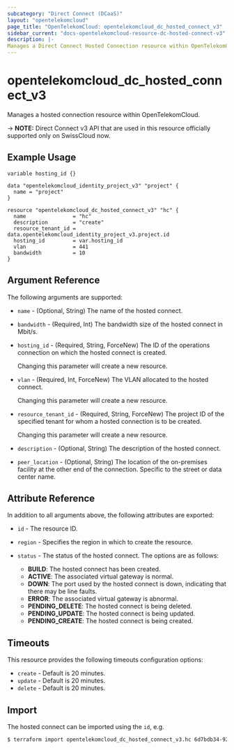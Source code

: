 ```yaml
---
subcategory: "Direct Connect (DCaaS)"
layout: "opentelekomcloud"
page_title: "OpenTelekomCloud: opentelekomcloud_dc_hosted_connect_v3"
sidebar_current: "docs-opentelekomcloud-resource-dc-hosted-connect-v3"
description: |-
Manages a Direct Connect Hosted Connection resource within OpenTelekomCloud.
---
```


# opentelekomcloud_dc_hosted_connect_v3

Manages a hosted connection resource within OpenTelekomCloud.

-> **NOTE:** Direct Connect v3 API that are used in this resource officially supported only on SwissCloud now.

## Example Usage

```hcl
variable hosting_id {}

data "opentelekomcloud_identity_project_v3" "project" {
  name = "project"
}

resource "opentelekomcloud_dc_hosted_connect_v3" "hc" {
  name               = "hc"
  description        = "create"
  resource_tenant_id = data.opentelekomcloud_identity_project_v3.project.id
  hosting_id         = var.hosting_id
  vlan               = 441
  bandwidth          = 10
}
```

## Argument Reference

The following arguments are supported:

* `name` - (Optional, String) The name of the hosted connect.

* `bandwidth` - (Required, Int) The bandwidth size of the hosted connect in Mbit/s.

* `hosting_id` - (Required, String, ForceNew) The ID of the operations connection on which the hosted connect is created.

  Changing this parameter will create a new resource.

* `vlan` - (Required, Int, ForceNew) The VLAN allocated to the hosted connect.

  Changing this parameter will create a new resource.

* `resource_tenant_id` - (Required, String, ForceNew) The project ID of the specified tenant for whom a hosted connection is to be created.

  Changing this parameter will create a new resource.

* `description` - (Optional, String) The description of the hosted connect.

* `peer_location` - (Optional, String) The location of the on-premises facility at the other end of the connection.
  Specific to the street or data center name.

## Attribute Reference

In addition to all arguments above, the following attributes are exported:

* `id` - The resource ID.

* `region` - Specifies the region in which to create the resource.

* `status` - The status of the hosted connect.
  The options are as follows:
  + **BUILD**: The hosted connect has been created.
  + **ACTIVE**: The associated virtual gateway is normal.
  + **DOWN**: The port used by the hosted connect is down, indicating that there may be line faults.
  + **ERROR**: The associated virtual gateway is abnormal.
  + **PENDING_DELETE**: The hosted connect is being deleted.
  + **PENDING_UPDATE**: The hosted connect is being updated.
  + **PENDING_CREATE**: The hosted connect is being created.

## Timeouts

This resource provides the following timeouts configuration options:

* `create` - Default is 20 minutes.
* `update` - Default is 20 minutes.
* `delete` - Default is 20 minutes.

## Import

The hosted connect can be imported using the `id`, e.g.

```bash
$ terraform import opentelekomcloud_dc_hosted_connect_v3.hc 6d7bdb34-9254-46ad-b9e0-c7edf7abf8bc
```

